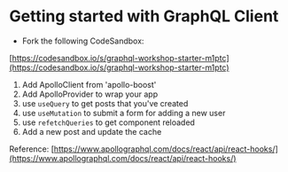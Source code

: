 # Getting started with GraphQL Client 

- Fork the following CodeSandbox:

[https://codesandbox.io/s/graphql-workshop-starter-m1ptc](https://codesandbox.io/s/graphql-workshop-starter-m1ptc)

1. Add ApolloClient from 'apollo-boost'
2. Add ApolloProvider to wrap your app
3. use `useQuery` to get posts that you've created
4. use `useMutation` to submit a form for adding a new user
5. use `refetchQueries` to get component reloaded
6. Add a new post and update the cache

Reference:
[https://www.apollographql.com/docs/react/api/react-hooks/](https://www.apollographql.com/docs/react/api/react-hooks/)

